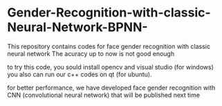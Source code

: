 # Gender-Recognition-with-classic-Neural-Network-BPNN-

This repository contains codes for face gender recognition with classic neural network
The acuracy up to now is not good enough

to try this code, you sould install opencv and visual studio (for windows)
you also can run our c++ codes on qt (for ubuntu).

for better performance, we have developed face gender recognition with CNN (convolutional neural network) that will be published next time
